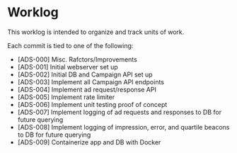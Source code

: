 # Worklog

This worklog is intended to organize and track units of work.

Each commit is tied to one of the following:

- [ADS-000] Misc. Rafctors/Improvements
- [ADS-001] Initial webserver set up
- [ADS-002] Initial DB and Campaign API set up 
- [ADS-003] Implement all Campaign API endpoints
- [ADS-004] Implement ad request/response API
- [ADS-005] Implement rate limiter
- [ADS-006] Implement unit testing proof of concept
- [ADS-007] Implement logging of ad requests and responses to DB for future querying
- [ADS-008] Implement logging of impression, error, and quartile beacons to DB for future querying
- [ADS-009] Containerize app and DB with Docker